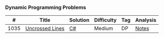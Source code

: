 ### Dynamic Programming Problems

| # | Title | Solution | Difficulty | Tag | Analysis |
|---| ----- | -------- | ---------- | --- | -------- |
|1035|[Uncrossed Lines](https://leetcode.com/problems/uncrossed-lines/description/)|[C#](https://github.com/FrancoFernando/leetcode/blob/main/DynamicProgramming/1035.uncrossed-lines/Solution.cs)|Medium|DP|[Notes](https://github.com/FrancoFernando/leetcode/blob/main/DynamicProgramming/1035.uncrossed-lines/notes.md)|
